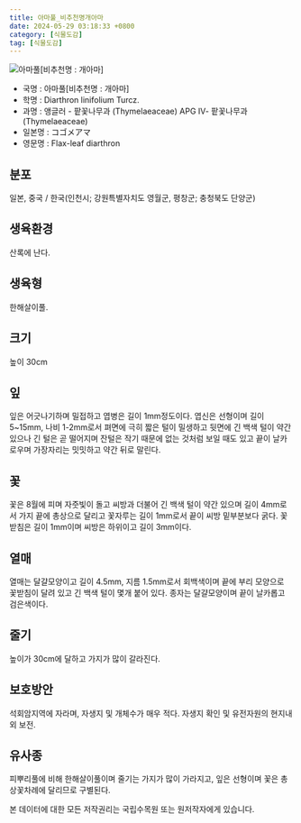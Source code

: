 ```yaml
---
title: 아마풀_비추천명개아마
date: 2024-05-29 03:18:33 +0800
category: [식물도감]
tag: [식물도감]
---
```




![아마풀[비추천명 : 개아마]](/fileUpload/plants/basic/Thymelaeaceae/Diarthron/9118/2_th2.JPG)
- 국명 : 아마풀[비추천명 : 개아마]
- 학명 : Diarthron linifolium Turcz.
- 과명 : 앵글러 - 팥꽃나무과 (Thymelaeaceae) APG Ⅳ- 팥꽃나무과 (Thymelaeaceae)
- 일본명 : コゴメアマ
- 영문명 : Flax-leaf diarthron


## 분포
일본, 중국 / 한국(인천시; 강원특별자치도 영월군, 평창군; 충청북도 단양군) 
## 생육환경
산록에 난다.
## 생육형
한해살이풀.
## 크기
높이 30cm
## 잎
잎은 어긋나기하며 밀접하고 엽병은 길이 1mm정도이다. 엽신은 선형이며 길이 5~15mm, 나비 1-2mm로서 펴면에 극히 짧은 털이 밀생하고 뒷면에 긴 백색 털이 약간 있으나 긴 털은 곧 떨어지며 잔털은 작기 때문에 없는 것처럼 보일 때도 있고 끝이 날카로우며 가장자리는 밋밋하고 약간 뒤로 말린다.
## 꽃
꽃은 8월에 피며 자줏빛이 돌고 씨방과 더불어 긴 백색 털이 약간 있으며 길이 4mm로서 가지 끝에 총상으로 달리고 꽃자루는 길이 1mm로서 끝이 씨방 밑부분보다 굵다. 꽃받침은 길이 1mm이며 씨방은 하위이고 길이 3mm이다.
## 열매
열매는 달걀모양이고 길이 4.5mm, 지름 1.5mm로서 회백색이며 끝에 부리 모양으로 꽃받침이 달려 있고 긴 백색 털이 몇개 붙어 있다. 종자는 달걀모양이며 끝이 날카롭고 검은색이다.
## 줄기
높이가 30cm에 달하고 가지가 많이 갈라진다.
## 보호방안
석회암지역에 자라며, 자생지 및 개체수가 매우 적다. 자생지 확인 및 유전자원의 현지내외 보전.
## 유사종
피뿌리풀에 비해 한해살이풀이며 줄기는 가지가 많이 가라지고, 잎은 선형이며 꽃은 총상꽃차례에 달리므로 구별된다. 






본 데이터에 대한 모든 저작권리는 국립수목원 또는 원저작자에게 있습니다.
